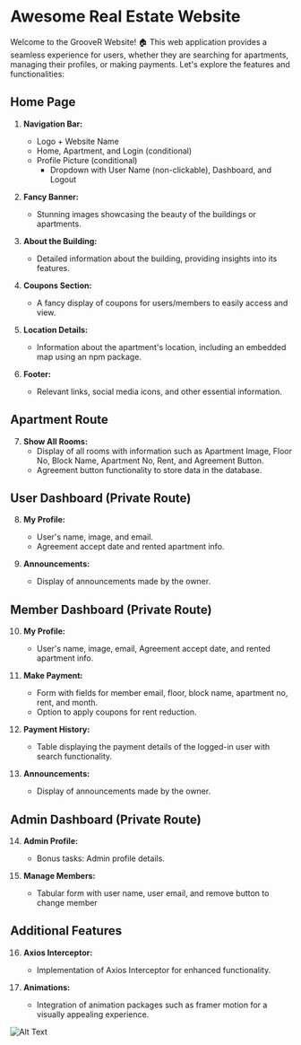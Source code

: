 # Awesome Real Estate Website

Welcome to the GrooveR Website! 🏠 This web application provides a seamless experience for users, whether they are searching for apartments, managing their profiles, or making payments. Let's explore the features and functionalities:

## Home Page

1. **Navigation Bar:**

   - Logo + Website Name
   - Home, Apartment, and Login (conditional)
   - Profile Picture (conditional)
     - Dropdown with User Name (non-clickable), Dashboard, and Logout

2. **Fancy Banner:**

   - Stunning images showcasing the beauty of the buildings or apartments.

3. **About the Building:**

   - Detailed information about the building, providing insights into its features.

4. **Coupons Section:**

   - A fancy display of coupons for users/members to easily access and view.

5. **Location Details:**

   - Information about the apartment's location, including an embedded map using an npm package.

6. **Footer:**
   - Relevant links, social media icons, and other essential information.

## Apartment Route

7. **Show All Rooms:**
   - Display of all rooms with information such as Apartment Image, Floor No, Block Name, Apartment No, Rent, and Agreement Button.
   - Agreement button functionality to store data in the database.

## User Dashboard (Private Route)

8. **My Profile:**

   - User's name, image, and email.
   - Agreement accept date and rented apartment info.

9. **Announcements:**
   - Display of announcements made by the owner.

## Member Dashboard (Private Route)

10. **My Profile:**

    - User's name, image, email, Agreement accept date, and rented apartment info.

11. **Make Payment:**

    - Form with fields for member email, floor, block name, apartment no, rent, and month.
    - Option to apply coupons for rent reduction.

12. **Payment History:**

    - Table displaying the payment details of the logged-in user with search functionality.

13. **Announcements:**
    - Display of announcements made by the owner.

## Admin Dashboard (Private Route)

14. **Admin Profile:**

    - Bonus tasks: Admin profile details.

15. **Manage Members:**
    - Tabular form with user name, user email, and remove button to change member

## Additional Features

16. **Axios Interceptor:**

    - Implementation of Axios Interceptor for enhanced functionality.

17. **Animations:**
    - Integration of animation packages such as framer motion for a visually appealing experience.

![Alt Text](https://i.ibb.co/nkYbWY4/groover-6ef14-web-app-1080p-Monitor.png)
